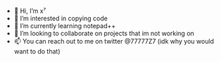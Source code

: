 - 👋 Hi, I’m x⁷
- 👀 I’m interested in copying code
- 🌱 I’m currently learning notepad++
- 💞️ I’m looking to collaborate on projects that im not working on
- 📫 You can reach out to me on twitter @77777Z7 (idk why you would want to do that)
